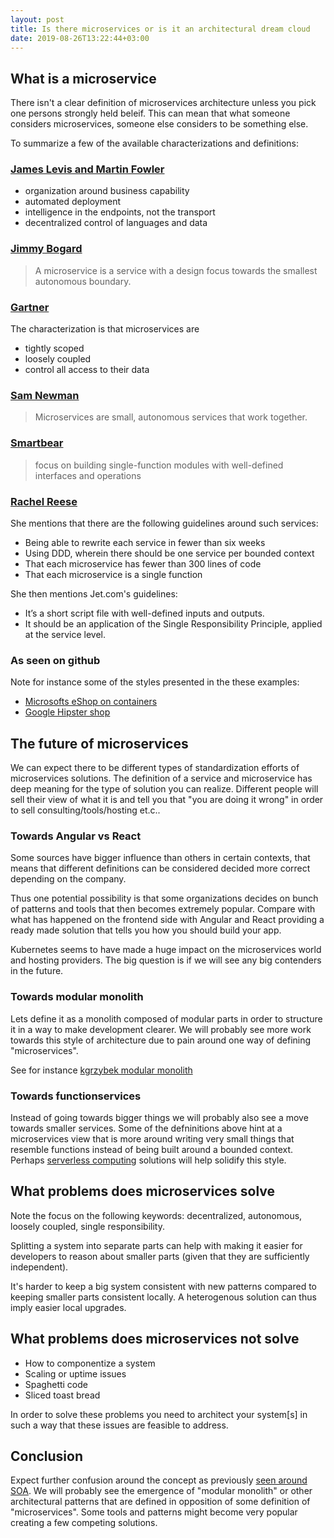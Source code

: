 ```yaml
---
layout: post
title: Is there microservices or is it an architectural dream cloud
date: 2019-08-26T13:22:44+03:00
---
```


## What is a microservice

There isn't a clear definition of microservices architecture unless you pick one persons strongly held beleif. This can mean that what someone considers microservices, someone else considers to be something else.

To summarize a few of the available characterizations and definitions:

### [James Levis and Martin Fowler](https://martinfowler.com/articles/microservices.html)

- organization around business capability
- automated deployment
- intelligence in the endpoints, not the transport
- decentralized control of languages and data

### [Jimmy Bogard](https://jimmybogard.com/my-microservices-faq/)

> A microservice is a service with a design focus towards the smallest autonomous boundary.

### [Gartner](https://www.gartner.com/en/documents/3898871/working-with-data-in-a-microservices-architecture)

The characterization is that microservices are

- tightly scoped
- loosely coupled
- control all access to their data

### [Sam Newman](https://www.oreilly.com/library/view/building-microservices/9781491950340/)

> Microservices are small, autonomous services that work together.

### [Smartbear](https://smartbear.com/solutions/microservices/)

> focus on building single-function modules with well-defined interfaces and operations

### [Rachel Reese](https://www.codemag.com/Article/1611071/Case-Study-Writing-Microservices-with-F)

She mentions that there are the following guidelines around such services:

- Being able to rewrite each service in fewer than six weeks
- Using DDD, wherein there should be one service per bounded context
- That each microservice has fewer than 300 lines of code
- That each microservice is a single function

She then mentions Jet.com's guidelines:

- It’s a short script file with well-defined inputs and outputs.
- It should be an application of the Single Responsibility Principle, applied at the service level.

### As seen on github

Note for instance some of the styles presented in the these examples:

- [Microsofts eShop on containers](https://github.com/dotnet-architecture/eShopOnContainers)
- [Google Hipster shop](https://github.com/GoogleCloudPlatform/microservices-demo)

## The future of microservices

We can expect there to be different types of standardization efforts of microservices solutions. The definition of a service and microservice has deep meaning for the type of solution you can realize. Different people will sell their view of what it is and tell you that "you are doing it wrong" in order to sell consulting/tools/hosting et.c..

### Towards Angular vs React

Some sources have bigger influence than others in certain contexts, that means that different definitions can be considered decided more correct depending on the company.

Thus one potential possibility is that some organizations decides on bunch of patterns and tools that then becomes extremely popular. Compare with what has happened on the frontend side with Angular and React providing a ready made solution that tells you how you should build your app.

Kubernetes seems to have made a huge impact on the microservices world and hosting providers. The big question is if we will see any big contenders in the future.

### Towards modular monolith

Lets define it as a monolith composed of modular parts in order to structure it in a way to make development clearer. We will probably see more work towards this style of architecture due to pain around one way of defining "microservices".

See for instance [kgrzybek modular monolith](https://github.com/kgrzybek/modular-monolith-with-ddd)

### Towards functionservices

Instead of going towards bigger things we will probably also see a move towards smaller services. Some of the defninitions above hint at a microservices view that is more around writing very small things that resemble functions instead of being built around a bounded context. Perhaps [serverless computing](https://en.wikipedia.org/wiki/Serverless_computing) solutions will help solidify this style.

## What problems does microservices solve

Note the focus on the following keywords: decentralized, autonomous, loosely coupled, single responsibility.

Splitting a system into separate parts can help with making it easier for developers to reason about smaller parts (given that they are sufficiently independent).

It's harder to keep a big system consistent with new patterns compared to keeping smaller parts consistent locally. A heterogenous solution can thus imply easier local upgrades.

## What problems does microservices not solve

- How to componentize a system
- Scaling or uptime issues
- Spaghetti code
- Sliced toast bread

In order to solve these problems you need to architect your system\[s\] in such a way that these issues are feasible to address.

## Conclusion

Expect further confusion around the concept as previously [seen around SOA](https://martinfowler.com/bliki/ServiceOrientedAmbiguity.html). We will probably see the emergence of "modular monolith" or other architectural patterns that are defined in opposition of some definition of "microservices". Some tools and patterns might become very popular creating a few competing solutions.
